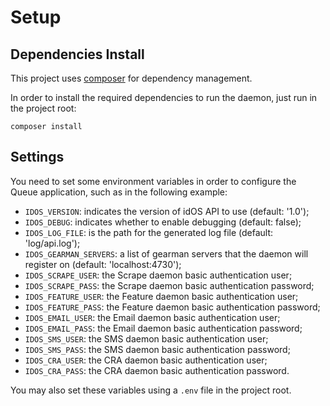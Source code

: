 # Setup

## Dependencies Install

This project uses [composer](https://getcomposer.org/) for dependency management.

In order to install the required dependencies to run the daemon, just run in the project root:

```
composer install
```

## Settings

You need to set some environment variables in order to configure the Queue application, such as in the following example:

* `IDOS_VERSION`: indicates the version of idOS API to use (default: '1.0');
* `IDOS_DEBUG`: indicates whether to enable debugging (default: false);
* `IDOS_LOG_FILE`: is the path for the generated log file (default: 'log/api.log');
* `IDOS_GEARMAN_SERVERS`: a list of gearman servers that the daemon will register on (default: 'localhost:4730');
* `IDOS_SCRAPE_USER`: the Scrape daemon basic authentication user;
* `IDOS_SCRAPE_PASS`: the Scrape daemon basic authentication password;
* `IDOS_FEATURE_USER`: the Feature daemon basic authentication user;
* `IDOS_FEATURE_PASS`: the Feature daemon basic authentication password;
* `IDOS_EMAIL_USER`: the Email daemon basic authentication user;
* `IDOS_EMAIL_PASS`: the Email daemon basic authentication password;
* `IDOS_SMS_USER`: the SMS daemon basic authentication user;
* `IDOS_SMS_PASS`: the SMS daemon basic authentication password;
* `IDOS_CRA_USER`: the CRA daemon basic authentication user;
* `IDOS_CRA_PASS`: the CRA daemon basic authentication password.

You may also set these variables using a `.env` file in the project root.
